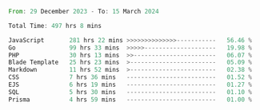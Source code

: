 
<!--START_SECTION:waka-->

```rust
From: 29 December 2023 - To: 15 March 2024

Total Time: 497 hrs 8 mins

JavaScript       281 hrs 22 mins >>>>>>>>>>>>>>-----------   56.46 %
Go               99 hrs 33 mins  >>>>>--------------------   19.98 %
PHP              30 hrs 13 mins  >>-----------------------   06.07 %
Blade Template   25 hrs 23 mins  >------------------------   05.09 %
Markdown         11 hrs 52 mins  >------------------------   02.38 %
CSS              7 hrs 36 mins   -------------------------   01.52 %
EJS              6 hrs 19 mins   -------------------------   01.27 %
SQL              5 hrs 30 mins   -------------------------   01.10 %
Prisma           4 hrs 59 mins   -------------------------   01.00 %
```

<!--END_SECTION:waka-->
<!---
Abedmuh/Abedmuh is a ✨ special ✨ repository because its `README.md` (this file) appears on your GitHub profile.
You can click the Preview link to take a look at your changes.
--->

